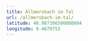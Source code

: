 ```yaml
---
title: Allmersbach im Tal
url: /allmersbach-im-tal/
latitude: 48.907306500000004
longitude: 9.4679753
---
```


